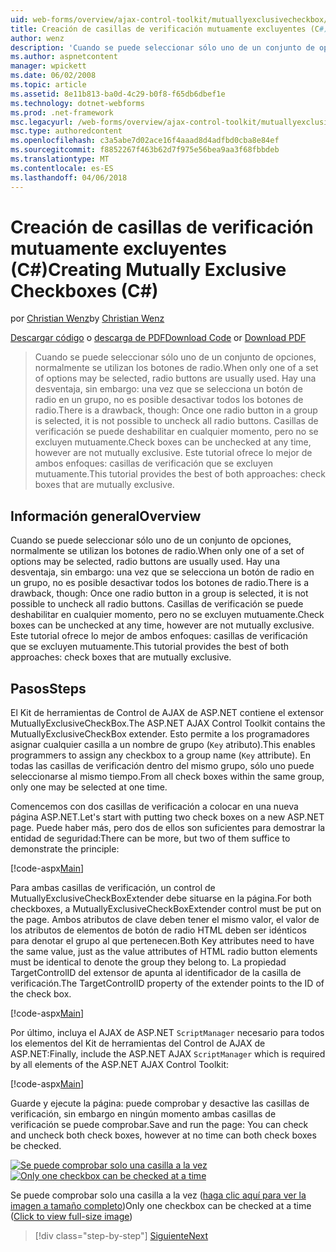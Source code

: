 ```yaml
---
uid: web-forms/overview/ajax-control-toolkit/mutuallyexclusivecheckbox/creating-mutually-exclusive-checkboxes-cs
title: Creación de casillas de verificación mutuamente excluyentes (C#) | Documentos de Microsoft
author: wenz
description: 'Cuando se puede seleccionar sólo uno de un conjunto de opciones, normalmente se utilizan los botones de radio. Hay una desventaja, sin embargo: una vez que se selecciona un botón de radio en un grupo,...'
ms.author: aspnetcontent
manager: wpickett
ms.date: 06/02/2008
ms.topic: article
ms.assetid: 8e11b813-ba0d-4c29-b0f8-f65db6dbef1e
ms.technology: dotnet-webforms
ms.prod: .net-framework
msc.legacyurl: /web-forms/overview/ajax-control-toolkit/mutuallyexclusivecheckbox/creating-mutually-exclusive-checkboxes-cs
msc.type: authoredcontent
ms.openlocfilehash: c3a5abe7d02ace16f4aaad8d4adfbd0cba8e84ef
ms.sourcegitcommit: f8852267f463b62d7f975e56bea9aa3f68fbbdeb
ms.translationtype: MT
ms.contentlocale: es-ES
ms.lasthandoff: 04/06/2018
---
```

<a name="creating-mutually-exclusive-checkboxes-c"></a><span data-ttu-id="5c3cd-104">Creación de casillas de verificación mutuamente excluyentes (C#)</span><span class="sxs-lookup"><span data-stu-id="5c3cd-104">Creating Mutually Exclusive Checkboxes (C#)</span></span>
====================
<span data-ttu-id="5c3cd-105">por [Christian Wenz](https://github.com/wenz)</span><span class="sxs-lookup"><span data-stu-id="5c3cd-105">by [Christian Wenz](https://github.com/wenz)</span></span>

<span data-ttu-id="5c3cd-106">[Descargar código](http://download.microsoft.com/download/9/3/f/93f8daea-bebd-4821-833b-95205389c7d0/MutuallyExclusiveCheckBox0.cs.zip) o [descarga de PDF](http://download.microsoft.com/download/b/6/a/b6ae89ee-df69-4c87-9bfb-ad1eb2b23373/mutuallyexclusivecheckbox0CS.pdf)</span><span class="sxs-lookup"><span data-stu-id="5c3cd-106">[Download Code](http://download.microsoft.com/download/9/3/f/93f8daea-bebd-4821-833b-95205389c7d0/MutuallyExclusiveCheckBox0.cs.zip) or [Download PDF](http://download.microsoft.com/download/b/6/a/b6ae89ee-df69-4c87-9bfb-ad1eb2b23373/mutuallyexclusivecheckbox0CS.pdf)</span></span>

> <span data-ttu-id="5c3cd-107">Cuando se puede seleccionar sólo uno de un conjunto de opciones, normalmente se utilizan los botones de radio.</span><span class="sxs-lookup"><span data-stu-id="5c3cd-107">When only one of a set of options may be selected, radio buttons are usually used.</span></span> <span data-ttu-id="5c3cd-108">Hay una desventaja, sin embargo: una vez que se selecciona un botón de radio en un grupo, no es posible desactivar todos los botones de radio.</span><span class="sxs-lookup"><span data-stu-id="5c3cd-108">There is a drawback, though: Once one radio button in a group is selected, it is not possible to uncheck all radio buttons.</span></span> <span data-ttu-id="5c3cd-109">Casillas de verificación se puede deshabilitar en cualquier momento, pero no se excluyen mutuamente.</span><span class="sxs-lookup"><span data-stu-id="5c3cd-109">Check boxes can be unchecked at any time, however are not mutually exclusive.</span></span> <span data-ttu-id="5c3cd-110">Este tutorial ofrece lo mejor de ambos enfoques: casillas de verificación que se excluyen mutuamente.</span><span class="sxs-lookup"><span data-stu-id="5c3cd-110">This tutorial provides the best of both approaches: check boxes that are mutually exclusive.</span></span>


## <a name="overview"></a><span data-ttu-id="5c3cd-111">Información general</span><span class="sxs-lookup"><span data-stu-id="5c3cd-111">Overview</span></span>

<span data-ttu-id="5c3cd-112">Cuando se puede seleccionar sólo uno de un conjunto de opciones, normalmente se utilizan los botones de radio.</span><span class="sxs-lookup"><span data-stu-id="5c3cd-112">When only one of a set of options may be selected, radio buttons are usually used.</span></span> <span data-ttu-id="5c3cd-113">Hay una desventaja, sin embargo: una vez que se selecciona un botón de radio en un grupo, no es posible desactivar todos los botones de radio.</span><span class="sxs-lookup"><span data-stu-id="5c3cd-113">There is a drawback, though: Once one radio button in a group is selected, it is not possible to uncheck all radio buttons.</span></span> <span data-ttu-id="5c3cd-114">Casillas de verificación se puede deshabilitar en cualquier momento, pero no se excluyen mutuamente.</span><span class="sxs-lookup"><span data-stu-id="5c3cd-114">Check boxes can be unchecked at any time, however are not mutually exclusive.</span></span> <span data-ttu-id="5c3cd-115">Este tutorial ofrece lo mejor de ambos enfoques: casillas de verificación que se excluyen mutuamente.</span><span class="sxs-lookup"><span data-stu-id="5c3cd-115">This tutorial provides the best of both approaches: check boxes that are mutually exclusive.</span></span>

## <a name="steps"></a><span data-ttu-id="5c3cd-116">Pasos</span><span class="sxs-lookup"><span data-stu-id="5c3cd-116">Steps</span></span>

<span data-ttu-id="5c3cd-117">El Kit de herramientas de Control de AJAX de ASP.NET contiene el extensor MutuallyExclusiveCheckBox.</span><span class="sxs-lookup"><span data-stu-id="5c3cd-117">The ASP.NET AJAX Control Toolkit contains the MutuallyExclusiveCheckBox extender.</span></span> <span data-ttu-id="5c3cd-118">Esto permite a los programadores asignar cualquier casilla a un nombre de grupo (`Key` atributo).</span><span class="sxs-lookup"><span data-stu-id="5c3cd-118">This enables programmers to assign any checkbox to a group name (`Key` attribute).</span></span> <span data-ttu-id="5c3cd-119">En todas las casillas de verificación dentro del mismo grupo, sólo uno puede seleccionarse al mismo tiempo.</span><span class="sxs-lookup"><span data-stu-id="5c3cd-119">From all check boxes within the same group, only one may be selected at one time.</span></span>

<span data-ttu-id="5c3cd-120">Comencemos con dos casillas de verificación a colocar en una nueva página ASP.NET.</span><span class="sxs-lookup"><span data-stu-id="5c3cd-120">Let's start with putting two check boxes on a new ASP.NET page.</span></span> <span data-ttu-id="5c3cd-121">Puede haber más, pero dos de ellos son suficientes para demostrar la entidad de seguridad:</span><span class="sxs-lookup"><span data-stu-id="5c3cd-121">There can be more, but two of them suffice to demonstrate the principle:</span></span>

[!code-aspx[Main](creating-mutually-exclusive-checkboxes-cs/samples/sample1.aspx)]

<span data-ttu-id="5c3cd-122">Para ambas casillas de verificación, un control de MutuallyExclusiveCheckBoxExtender debe situarse en la página.</span><span class="sxs-lookup"><span data-stu-id="5c3cd-122">For both checkboxes, a MutuallyExclusiveCheckBoxExtender control must be put on the page.</span></span> <span data-ttu-id="5c3cd-123">Ambos atributos de clave deben tener el mismo valor, el valor de los atributos de elementos de botón de radio HTML deben ser idénticos para denotar el grupo al que pertenecen.</span><span class="sxs-lookup"><span data-stu-id="5c3cd-123">Both Key attributes need to have the same value, just as the value attributes of HTML radio button elements must be identical to denote the group they belong to.</span></span> <span data-ttu-id="5c3cd-124">La propiedad TargetControlID del extensor de apunta al identificador de la casilla de verificación.</span><span class="sxs-lookup"><span data-stu-id="5c3cd-124">The TargetControlID property of the extender points to the ID of the check box.</span></span>

[!code-aspx[Main](creating-mutually-exclusive-checkboxes-cs/samples/sample2.aspx)]

<span data-ttu-id="5c3cd-125">Por último, incluya el AJAX de ASP.NET `ScriptManager` necesario para todos los elementos del Kit de herramientas del Control de AJAX de ASP.NET:</span><span class="sxs-lookup"><span data-stu-id="5c3cd-125">Finally, include the ASP.NET AJAX `ScriptManager` which is required by all elements of the ASP.NET AJAX Control Toolkit:</span></span>

[!code-aspx[Main](creating-mutually-exclusive-checkboxes-cs/samples/sample3.aspx)]

<span data-ttu-id="5c3cd-126">Guarde y ejecute la página: puede comprobar y desactive las casillas de verificación, sin embargo en ningún momento ambas casillas de verificación se puede comprobar.</span><span class="sxs-lookup"><span data-stu-id="5c3cd-126">Save and run the page: You can check and uncheck both check boxes, however at no time can both check boxes be checked.</span></span>


<span data-ttu-id="5c3cd-127">[![Se puede comprobar solo una casilla a la vez](creating-mutually-exclusive-checkboxes-cs/_static/image2.png)](creating-mutually-exclusive-checkboxes-cs/_static/image1.png)</span><span class="sxs-lookup"><span data-stu-id="5c3cd-127">[![Only one checkbox can be checked at a time](creating-mutually-exclusive-checkboxes-cs/_static/image2.png)](creating-mutually-exclusive-checkboxes-cs/_static/image1.png)</span></span>

<span data-ttu-id="5c3cd-128">Se puede comprobar solo una casilla a la vez ([haga clic aquí para ver la imagen a tamaño completo](creating-mutually-exclusive-checkboxes-cs/_static/image3.png))</span><span class="sxs-lookup"><span data-stu-id="5c3cd-128">Only one checkbox can be checked at a time ([Click to view full-size image](creating-mutually-exclusive-checkboxes-cs/_static/image3.png))</span></span>

> [!div class="step-by-step"]
> [<span data-ttu-id="5c3cd-129">Siguiente</span><span class="sxs-lookup"><span data-stu-id="5c3cd-129">Next</span></span>](creating-mutually-exclusive-checkboxes-vb.md)

